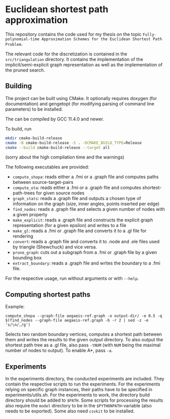 # Euclidean shortest path approximation

This repository contains the code used for my thesis on the topic
`Fully-polynomial-time Approximation Schemes for the Euclidean Shortest Path Problem`.

The relevant code for the discretization is contained in the `src/triangulation` directory.
It contains the implementation of the implicit/semi-explicit graph representation 
as well as the implementation of the pruned search.

## Building
The project can be built using CMake.
It optionally requires doxygen (for documentation) and gengetopt (for modifying parsing of command line parameters) to be installed.

The can be compiled by GCC 11.4.0 and newer.

To build, run
```sh
mkdir cmake-build-release
cmake -B cmake-build-release -S . -DCMAKE_BUILD_TYPE=Release
cmake --build cmake-build-release --target all
```
(sorry about the high compilation time and the warnings)

The following executables are provided:

- `compute_shopa`: reads either a .fmi or a .graph file and computes paths between source-target-pairs
- `compute_ota`: reads either a .fmi or a .graph file and computes shortest-path-trees for given source nodes
- `graph_stats`: reads a .graph file and outputs a chosen type of information on the graph (size, inner angles, points inserted per edge)
- `find_nodes`: reads a .graph file and selects a given number of nodes with a given property
- `make_explicit`: reads a .graph file and constructs the explicit graph representation (for a given epsilon) and writes to a file
- `make_gl`: reads a .fmi or .graph file and converts it to a .gl file for rendering
- `convert`: reads a .graph file and converts it to .node and .ele files used by triangle (Shewchuck) and vice versa.
- `prune_graph`: cuts out a subgraph from a .fmi or .graph file by a given bounding box
- `extract_boundary`: reads a .graph file and writes the boundary to a .fmi file.

For the respective usage, run without arguments or with `--help`.



## Computing shortest paths
Example:

```
compute_shopa --graph-file aegaeis-ref.graph -o output-dir/ -e 0.5 -q $(find_nodes --graph-file aegaeis-ref.graph -b -r 2 | sed -z -e 's/\n/,/g')

```
Selects two random boundary vertices, computes a shortest path between them and writes the results to the given output directory. 
To also output the shortest path tree as a .gl file, also pass `-tNUM` (with `NUM` being the maximal number of nodes to output).
To enable A\*, pass `-a`.

## Experiments

In the experiments directory, the conducted experiments are included. They contain the respective scripts to run the experiments. For the experiments relying on specific graph instances, their paths have to be specified in experiments/utils.sh.
For the experiments to work, the directory build directory should be added to `$PATH`.
Some scripts for processing the results also require the `model` directory to be in the `$PYTHONPATH`-variable (also needs to be exported). Some also need `csvkit` to be installed.
